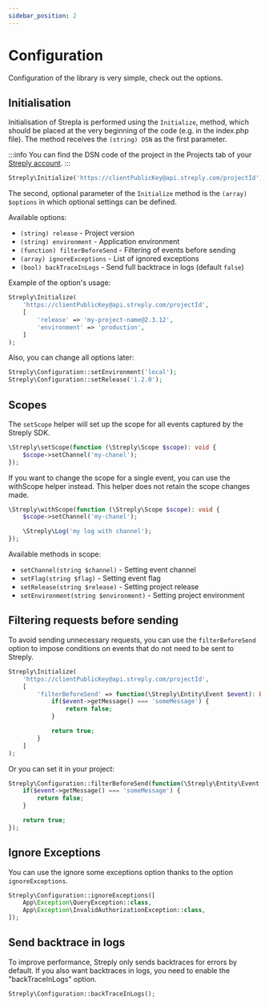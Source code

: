 ```yaml
---
sidebar_position: 2
---
```


# Configuration

Configuration of the library is very simple, check out the options.

## Initialisation

Initialisation of Strepla is performed using the `Initialize`, method, which should be placed at the very beginning of the code (e.g. in the index.php file). The method receives the `(string) DSN` as the first parameter.

:::info
You can find the DSN code of the project in the Projects tab of your [Streply account](https://app.streply.com/projects).
:::

```php
Streply\Initialize('https://clientPublicKey@api.streply.com/projectId');
```

The second, optional parameter of the `Initialize` method is the `(array) $options` in which optional settings can be defined.

Available options:

- `(string) release` - Project version
- `(string) environment` - Application environment
- `(function) filterBeforeSend` - Filtering of events before sending
- `(array) ignoreExceptions` - List of ignored exceptions
- `(bool) backTraceInLogs` - Send full backtrace in logs (default `false`)

Example of the option's usage:

```php title="PHP"
Streply\Initialize(
    'https://clientPublicKey@api.streply.com/projectId',
    [
        'release' => 'my-project-name@2.3.12',
        'environment' => 'production',
    ]
);
```

Also, you can change all options later:

```php title="PHP"
Streply\Configuration::setEnvironment('local');
Streply\Configuration::setRelease('1.2.0');
```

## Scopes

The `setScope` helper will set up the scope for all events captured by the Streply SDK.

```php title="PHP"
\Streply\setScope(function (\Streply\Scope $scope): void {
    $scope->setChannel('my-chanel');
});
```

If you want to change the scope for a single event, you can use the withScope helper instead. This helper does not retain the scope changes made.

```php title="PHP"
\Streply\withScope(function (\Streply\Scope $scope): void {
    $scope->setChannel('my-chanel');

    \Streply\Log('my log with channel');
});
```

Available methods in scope:

- `setChannel(string $channel)` - Setting event channel 
- `setFlag(string $flag)` - Setting event flag
- `setRelease(string $release)` - Setting project release
- `setEnvironment(string $environment)` - Setting project environment

## Filtering requests before sending

To avoid sending unnecessary requests, you can use the `filterBeforeSend` option to impose conditions on events that do not need to be sent to Streply.

```php title="PHP"
Streply\Initialize(
    'https://clientPublicKey@api.streply.com/projectId',
    [
        'filterBeforeSend' => function(\Streply\Entity\Event $event): bool {
            if($event->getMessage() === 'someMessage') {
                return false;
            }

            return true;
        }
    ]
);
```

Or you can set it in your project:

```php title="PHP"
Streply\Configuration::filterBeforeSend(function(\Streply\Entity\Event $event) {
    if($event->getMessage() === 'someMessage') {
        return false;
    }

    return true;
});
```

## Ignore Exceptions

You can use the ignore some exceptions option thanks to the option `ignoreExceptions`.

```php title="PHP"
Streply\Configuration::ignoreExceptions([
    App\Exception\QueryException::class,
    App\Exception\InvalidAuthorizationException::class,
]);
```

## Send backtrace in logs

To improve performance, Streply only sends backtraces for errors by default. If you also want backtraces in logs, you need to enable the "backTraceInLogs" option.

```php
Streply\Configuration::backTraceInLogs();
```